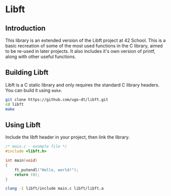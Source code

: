 # Libft

## Introduction

This library is an extended version of the Libft project at 42 School.
This is a basic recreation of some of the most used functions in the C library, aimed to be re-used in later projects.
It also includes it's own version of printf, along with other useful functions.

## Building Libft

Libft is a C static library and only requires the standard C library headers.
You can build it using ```make```.

```sh
git clone https://github.com/ugo-dt/libft.git
cd libft
make
```

## Using Libft

Include the libft header in your project,
then link the library.

```C
/* main.c - example file */
#include <libft.h>

int main(void)
{
    ft_putendl("Hello, world!");
    return (0);
}
```

```sh
clang -I libft/include main.c libft/libft.a
```
